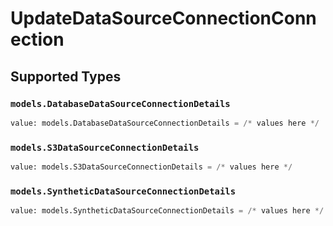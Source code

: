 # UpdateDataSourceConnectionConnection


## Supported Types

### `models.DatabaseDataSourceConnectionDetails`

```python
value: models.DatabaseDataSourceConnectionDetails = /* values here */
```

### `models.S3DataSourceConnectionDetails`

```python
value: models.S3DataSourceConnectionDetails = /* values here */
```

### `models.SyntheticDataSourceConnectionDetails`

```python
value: models.SyntheticDataSourceConnectionDetails = /* values here */
```

